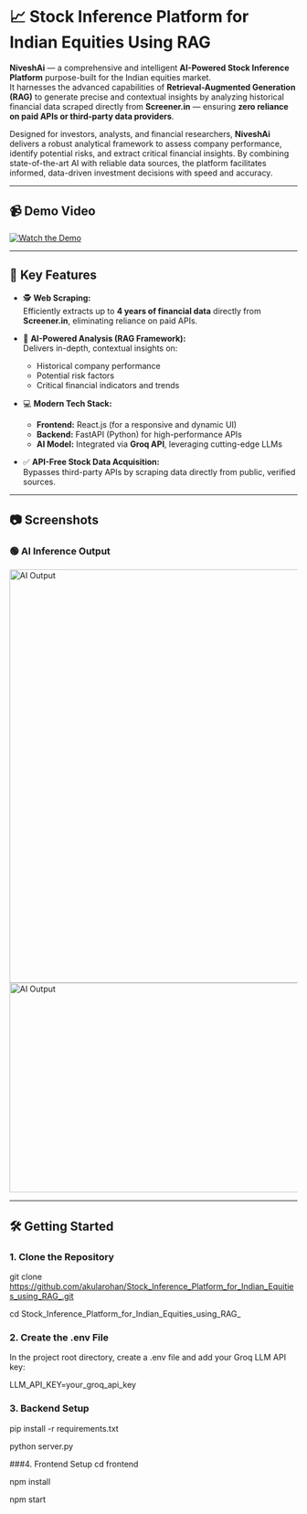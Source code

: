 # 📈 Stock Inference Platform for Indian Equities Using RAG

**NiveshAi** — a comprehensive and intelligent **AI-Powered Stock Inference Platform** purpose-built for the Indian equities market.  
It harnesses the advanced capabilities of **Retrieval-Augmented Generation (RAG)** to generate precise and contextual insights by analyzing historical financial data scraped directly from **Screener.in** — ensuring **zero reliance on paid APIs or third-party data providers**.

Designed for investors, analysts, and financial researchers, **NiveshAi** delivers a robust analytical framework to assess company performance, identify potential risks, and extract critical financial insights. By combining state-of-the-art AI with reliable data sources, the platform facilitates informed, data-driven investment decisions with speed and accuracy.

---

## 📹 Demo Video
[![Watch the Demo](http://img.youtube.com/vi/2Sv1xANnG_Q/maxresdefault.jpg)](https://youtu.be/2Sv1xANnG_Q)

---

## 🚀 Key Features

- 🕵️ **Web Scraping:**  
  Efficiently extracts up to **4 years of financial data** directly from **Screener.in**, eliminating reliance on paid APIs.

- 🧠 **AI-Powered Analysis (RAG Framework):**  
  Delivers in-depth, contextual insights on:
  - Historical company performance
  - Potential risk factors
  - Critical financial indicators and trends

- 💻 **Modern Tech Stack:**  
  - **Frontend:** React.js (for a responsive and dynamic UI)  
  - **Backend:** FastAPI (Python) for high-performance APIs  
  - **AI Model:** Integrated via **Groq API**, leveraging cutting-edge LLMs

- ✅ **API-Free Stock Data Acquisition:**  
  Bypasses third-party APIs by scraping data directly from public, verified sources.

---

## 📷 Screenshots

### 🟢 AI Inference Output
<img width="1892" height="724" alt="AI Output" src="https://github.com/user-attachments/assets/38031288-cc85-472f-9c06-949083320642" />

<img width="1893" height="367" alt="AI Output" src="https://github.com/user-attachments/assets/d35e91a9-4b6b-4086-add4-7a0c9c8a81b8" />

---

## 🛠️ Getting Started

### 1. Clone the Repository
git clone https://github.com/akularohan/Stock_Inference_Platform_for_Indian_Equities_using_RAG_.git

cd Stock_Inference_Platform_for_Indian_Equities_using_RAG_

### 2. Create the .env File
In the project root directory, create a .env file and add your Groq LLM API key:  

LLM_API_KEY=your_groq_api_key

### 3. Backend Setup
pip install -r requirements.txt

python server.py

###4. Frontend Setup
cd frontend

npm install

npm start



